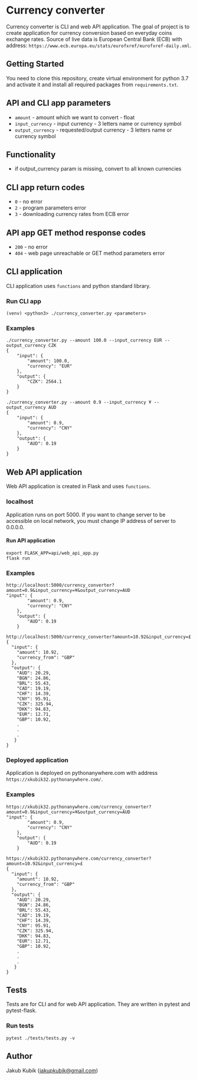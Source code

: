 # Currency converter
Currency converter is CLI and web API application. The goal of project is to create 
application for currency conversion based on everyday coins exchange rates. Source of 
live data is European Central Bank (ECB) with address: ```https://www.ecb.europa.eu/stats/eurofxref/eurofxref-daily.xml```.

## Getting Started
You need to clone this repository, create virtual environment for python 3.7 and activate it
and install all required packages from ```requirements.txt```.

## API and CLI app parameters
- `amount` - amount which we want to convert - float
- `input_currency` - input currency - 3 letters name or currency symbol
- `output_currency` - requested/output currency - 3 letters name or currency symbol

## Functionality
- if output_currency param is missing, convert to all known currencies

## CLI app return codes
- `0` - no error
- `2` - program parameters error
- `3` - downloading currency rates from ECB error 

## API app GET method response codes
- `200` - no error
- `404` - web page unreachable or GET method parameters error

## CLI application
CLI application uses ```functions``` and python standard library.

### Run CLI app
```
(venv) <python3> ./currency_converter.py <parameters>
```

### Examples 
```
./currency_converter.py --amount 100.0 --input_currency EUR --output_currency CZK
{
    "input": {
        "amount": 100.0,
        "currency": "EUR"
    },
    "output": {
        "CZK": 2564.1
    }
}
```
```
./currency_converter.py --amount 0.9 --input_currency ¥ --output_currency AUD
{
    "input": {
        "amount": 0.9,
        "currency": "CNY"
    },
    "output": {
        "AUD": 0.19
    }
}
```

## Web API application
Web API application is created in Flask and uses ```functions```.

### localhost
Application runs on port 5000. If you want to change server to be accessible on local network, you 
must change IP address of server to 0.0.0.0.

#### Run API application
```
export FLASK_APP=api/web_api_app.py
flask run
```

### Examples
```
http://localhost:5000/currency_converter?amount=0.9&input_currency=¥&output_currency=AUD
"input": {
        "amount": 0.9,
        "currency": "CNY"
    },
    "output": {
        "AUD": 0.19
    }
```

```
http://localhost:5000/currency_converter?amount=10.92&input_currency=£
{
  "input": {
    "amount": 10.92,
    "currency_from": "GBP"
  },
  "output": {
    "AUD": 20.29,
    "BGN": 24.86,
    "BRL": 55.43,
    "CAD": 19.19,
    "CHF": 14.39,
    "CNY": 95.91,
    "CZK": 325.94,
    "DKK": 94.83,
    "EUR": 12.71,
    "GBP": 10.92,
    .
    .
    .
   }
}
```


### Deployed application
Application is deployed on pythonanywhere.com with address ```https://xkubik32.pythonanywhere.com/```.


### Examples
```
https://xkubik32.pythonanywhere.com/currency_converter?amount=0.9&input_currency=¥&output_currency=AUD
"input": {
        "amount": 0.9,
        "currency": "CNY"
    },
    "output": {
        "AUD": 0.19
    }
```

```
https://xkubik32.pythonanywhere.com/currency_converter?amount=10.92&input_currency=£
{
  "input": {
    "amount": 10.92,
    "currency_from": "GBP"
  },
  "output": {
    "AUD": 20.29,
    "BGN": 24.86,
    "BRL": 55.43,
    "CAD": 19.19,
    "CHF": 14.39,
    "CNY": 95.91,
    "CZK": 325.94,
    "DKK": 94.83,
    "EUR": 12.71,
    "GBP": 10.92,
    .
    .
    .
   }
}
```

## Tests
Tests are for CLI and for web API application. They are written in pytest and
pytest-flask.

### Run tests
```
pytest ./tests/tests.py -v
```

## Author
Jakub Kubík (jakupkubik@gmail.com)
